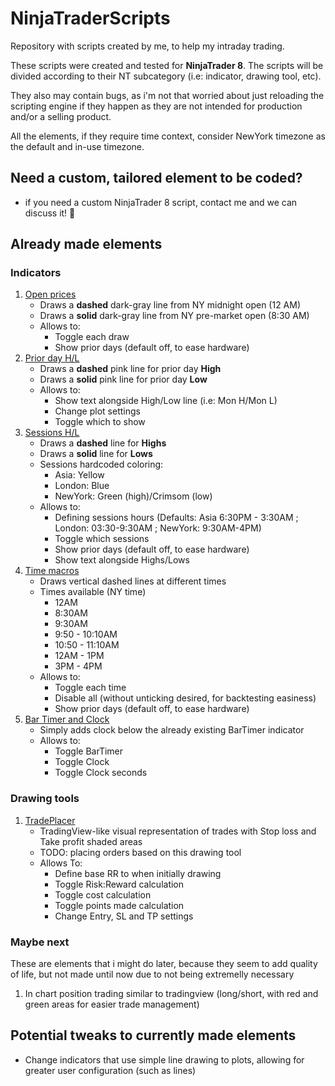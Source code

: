 # NinjaTraderScripts

Repository with scripts created by me, to help my intraday trading.

These scripts were created and tested for **NinjaTrader 8**. The scripts will be divided according to their NT subcategory (i.e: indicator, drawing tool, etc).

They also may contain bugs, as i'm not that worried about just reloading the scripting engine if they happen as they are not intended for production and/or a selling product.

All the elements, if they require time context, consider NewYork timezone as the default and in-use timezone.

## Need a custom, tailored element to be coded?

- if you need a custom NinjaTrader 8 script, contact me and we can discuss it! 🙂

## Already made elements

### Indicators

1. [Open prices](https://github.com/luisrodrigues154/NinjaTraderScripts/blob/master/indicators/OpenPrices.cs)
   - Draws a **dashed** dark-gray line from NY midnight open (12 AM)
   - Draws a **solid** dark-gray line from NY pre-market open (8:30 AM)
   - Allows to:
     - Toggle each draw
     - Show prior days (default off, to ease hardware)
2. [Prior day H/L](https://github.com/luisrodrigues154/NinjaTraderScripts/blob/master/indicators/PriorDayHL.cs)
   - Draws a **dashed** pink line for prior day **High**
   - Draws a **solid** pink line for prior day **Low**
   - Allows to:
     - Show text alongside High/Low line (i.e: Mon H/Mon L)
     - Change plot settings
     - Toggle which to show
3. [Sessions H/L](https://github.com/luisrodrigues154/NinjaTraderScripts/blob/master/indicators/SessionsHL.cs)
   - Draws a **dashed** line for **Highs**
   - Draws a **solid** line for **Lows**
   - Sessions hardcoded coloring:
     - Asia: Yellow
     - London: Blue
     - NewYork: Green (high)/Crimsom (low)
   - Allows to:
     - Defining sessions hours (Defaults: Asia 6:30PM - 3:30AM ; London: 03:30-9:30AM ; NewYork: 9:30AM-4PM)
     - Toggle which sessions
     - Show prior days (default off, to ease hardware)
     - Show text alongside Highs/Lows
4. [Time macros](https://github.com/luisrodrigues154/NinjaTraderScripts/blob/master/indicators/TimeMacros.cs)
   - Draws vertical dashed lines at different times
   - Times available (NY time)
     - 12AM
     - 8:30AM
     - 9:30AM
     - 9:50 - 10:10AM
     - 10:50 - 11:10AM
     - 12AM - 1PM
     - 3PM - 4PM
   - Allows to:
     - Toggle each time
     - Disable all (without unticking desired, for backtesting easiness)
     - Show prior days (default off, to ease hardware)
5. [Bar Timer and Clock](https://github.com/luisrodrigues154/NinjaTraderScripts/blob/master/indicators/BarTimerAndClock.cs)
   - Simply adds clock below the already existing BarTimer indicator
   - Allows to:
     - Toggle BarTimer
     - Toggle Clock
     - Toggle Clock seconds

### Drawing tools

1. [TradePlacer](https://github.com/luisrodrigues154/NinjaTraderScripts/blob/master/drawing_tools/TradePlacer.cs)
   - TradingView-like visual representation of trades with Stop loss and Take profit shaded areas
   - TODO: placing orders based on this drawing tool
   - Allows To:
     - Define base RR to when initially drawing
     - Toggle Risk:Reward calculation
     - Toggle cost calculation
     - Toggle points made calculation
     - Change Entry, SL and TP settings

### Maybe next

These are elements that i might do later, because they seem to add quality of life, but not made until now due to not being extremelly necessary

1. In chart position trading similar to tradingview (long/short, with red and green areas for easier trade management)

## Potential tweaks to currently made elements

- Change indicators that use simple line drawing to plots, allowing for greater user configuration (such as lines)
